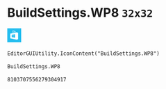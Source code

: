 # BuildSettings.WP8 `32x32`
<img src="/img/BuildSettings.WP8.png" width=32 height=32>

``` CSharp
EditorGUIUtility.IconContent("BuildSettings.WP8")
```
```
BuildSettings.WP8
```
```
8103707556279304917
```
